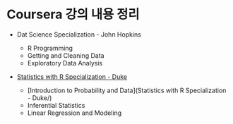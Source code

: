 # Coursera 강의 내용 정리

* Dat Science Specialization - John Hopkins
  + R Programming
  + Getting and Cleaning Data
  + Exploratory Data Analysis
  
* [Statistics with R Specialization - Duke](https://www.coursera.org/specializations/statistics)
  + [Introduction to Probability and Data](Statistics with R Specialization - Duke/)
  + Inferential Statistics
  + Linear Regression and Modeling
  
